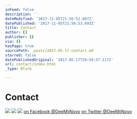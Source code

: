 ```yaml
---
inFeed: false
description: ''
dateModified: '2017-11-05T21:56:52.887Z'
datePublished: '2017-11-05T21:56:53.693Z'
title: Contact
author: []
publisher: {}
via: {}
hasPage: true
sourcePath: _posts/2017-05-17-contact.md
starred: false
datePublishedOriginal: '2017-05-17T20:58:57.117Z'
url: contact/index.html
_type: Blurb

---
```

# **Contact**
![](https://the-grid-user-content.s3-us-west-2.amazonaws.com/6b540b87-8378-475a-bda7-d35cb83955da.jpg)
![](https://the-grid-user-content.s3-us-west-2.amazonaws.com/8157650a-a706-4897-b816-088bb8ebbd51.png)
![](https://the-grid-user-content.s3-us-west-2.amazonaws.com/11217ea0-2045-4cf1-8c5b-04967fce05dc.png)
[on Facebook @DeeMiiNovo][0]
[on Twitter @DeeMiiNovo][1]

[0]: https://www.facebook.com/DeeMiiNovo/
[1]: https://twitter.com/DeeMiiNovo